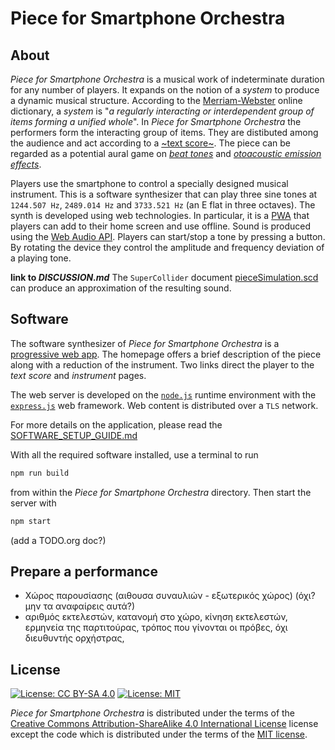 # Piece for Smartphone Orchestra

## About

*Piece for Smartphone Orchestra* is a musical work of indeterminate duration for any number of players.
It expands on the notion of a *system* to produce a dynamic musical structure. According to the
[Merriam-Webster](https://www.merriam-webster.com/dictionary/system) online dictionary, a *system* is
"*a regularly interacting or interdependent group of items forming a unified whole*".
In *Piece for Smartphone Orchestra* the performers form the interacting group of items.
They are distibuted among the audience and act according to a [~text score~]().
The piece can be regarded as a potential aural game on
[*beat tones*](https://en.wikipedia.org/wiki/Beat_(acoustics)) and
[*otoacoustic emission effects*](https://en.wikipedia.org/wiki/Otoacoustic_emission).

Players use the smartphone to control a specially designed musical instrument. This is a software
synthesizer that can play three sine tones at `1244.507 Hz`, `2489.014 Hz` and `3733.521 Hz`
(an E flat in three octaves). The synth is developed using web technologies. In particular, it is
a [PWA](https://en.wikipedia.org/wiki/Progressive_web_application) that players can add to their
home screen and use offline. Sound is produced using the
[Web Audio API](https://webaudio.github.io/web-audio-api/).
Players can start/stop a tone by pressing a button. By rotating the device they control
the amplitude and frequency deviation of a playing tone.

**link to _DISCUSSION.md_**
The `SuperCollider` document [pieceSimulation.scd](supercollider/pieceSimulation.scd) can 
produce an approximation of the resulting sound.

## Software

The software synthesizer of *Piece for Smartphone Orchestra* is a
[progressive web app](https://en.wikipedia.org/wiki/Progressive_web_application). The homepage offers
a brief description of the piece along with a reduction of the instrument. Two links direct the player
to the *text score* and *instrument* pages.

The web server is developed on the [`node.js`](https://nodejs.org/en/) runtime environment
with the [`express.js`](https://expressjs.com/) web framework. Web content is distributed over
a `TLS` network.

For more details on the application, please read the [SOFTWARE_SETUP_GUIDE.md]()

With all the required software installed, use a terminal to run

```bash
npm run build
```

from within the *Piece for Smartphone Orchestra* directory. Then start the server with

```bash
npm start
```

(add a TODO.org doc?)

## Prepare a performance

* Χώρος παρουσίασης (αιθουσα συναυλιών - εξωτερικός χώρος) (όχι? μην τα αναφαίρεις αυτά?)
* αριθμός εκτελεστών, κατανομή στο χώρο, κίνηση εκτελεστών, ερμηνεία της παρτιτούρας,
	τρόπος που γίνονται οι πρόβες, όχι διευθυντής ορχήστρας,

## License
[![License: CC BY-SA 4.0](https://licensebuttons.net/l/by-sa/4.0/80x15.png)](https://creativecommons.org/licenses/by-sa/4.0/)
[![License: MIT](https://img.shields.io/badge/License-MIT-yellow.svg)](https://opensource.org/licenses/MIT)

*Piece for Smartphone Orchestra* is distributed under the terms of the
[Creative Commons Attribution-ShareAlike 4.0 International License](https://creativecommons.org/licenses/by-sa/4.0/legalcode)
license except the code which is distributed under the terms of the [MIT license]().
